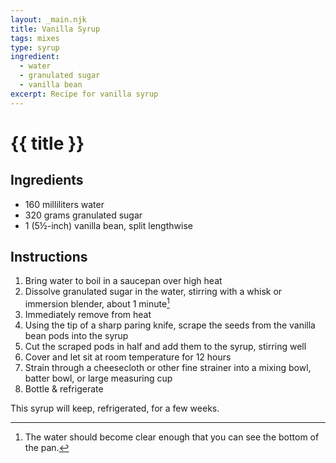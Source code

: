 ```yaml
---
layout: _main.njk
title: Vanilla Syrup
tags: mixes
type: syrup
ingredient:
  - water
  - granulated sugar
  - vanilla bean
excerpt: Recipe for vanilla syrup
---
```


<!-- markdownlint-disable MD025 -->
# {{ title }}
<!-- markdownlint-enable MD025 -->

## Ingredients

* 160 milliliters water
* 320 grams granulated sugar
* 1 (5&frac12;-inch) vanilla bean, split lengthwise

## Instructions

1. Bring water to boil in a saucepan over high heat
2. Dissolve granulated sugar in the water, stirring with a whisk or immersion blender, about 1 minute[^1]
3. Immediately remove from heat
4. Using the tip of a sharp paring knife, scrape the seeds from the vanilla bean pods into the syrup
5. Cut the scraped pods in half and add them to the syrup, stirring well
6. Cover and let sit at room temperature for 12 hours
7. Strain through a cheesecloth or other fine strainer into a mixing bowl, batter bowl, or large measuring cup
8. Bottle & refrigerate

[^1]: The water should become clear enough that you can see the bottom of the pan.

<tiki-callout type="note">

  This syrup will keep, refrigerated, for a few weeks.

</tiki-callout>

<div
  data-cat[0]="Syrup"
  data-ingredient[0]="Water"
  data-ingredient[1]="Sugar, granulated"
  data-ingredient[2]="Vanilla bean"
  data-pagefind-filter="
    Category[data-cat[0]],
    Ingredient[data-ingredient[0]],
    Ingredient[data-ingredient[1]],
    Ingredient[data-ingredient[2]],
  "
>
</div>
